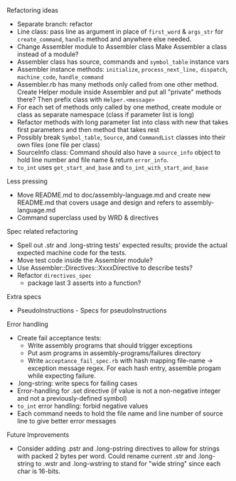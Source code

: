 Refactoring ideas

- Separate branch: refactor
- Line class:  pass line as argument in place of
  `first_word` & `args_str` for `create_command`, `handle` method
  and anywhere else needed.
- Change Assembler module to Assembler class
  Make Assembler a class instead of a module?
- Assembler class has source, commands and `symbol_table` instance vars
- Assembler instance methods:  `initialize`, `process_next_line,`
  `dispatch`, `machine_code`, `handle_command`
- Assembler.rb has many methods only called from one other method.
  Create Helper module inside Assembler and put all "private" methods
  there?  Then prefix class with `Helper.<message>`
- For each set of methods only called by one method, create module
  or class as separate namespace (class if parameter list is long)
- Refactor methods with long parameter list into class with
  new that takes first parameters and then method that takes rest
- Possibly break `Symbol_table`, `Source`, and `CommandList` classes
  into their own files (one file per class)
- SourceInfo class:
  Command should also have a `source_info` object to hold
  line number and file name & return `error_info`.
- `to_int` uses `get_start_and_base` and `to_int_with_start_and_base`

Less pressing

- Move README.md to doc/assembly-language.md and create new README.md
  that covers usage and design and refers to assembly-language.md
- Command superclass used by WRD & directives

Spec related refactoring

- Spell out .str and .long-string tests' expected results; provide
  the actual expected machine code for the tests.
- Move test code inside the Assembler module?
- Use Assembler::Directives::XxxxDirective to describe tests?
- Refactor `directives_spec`
    - package last 3 asserts into a function?

Extra specs

- PseudoInstructions - Specs for pseudoInstructions


Error handling

- Create fail acceptance tests:
    - Write assembly programs that should trigger exceptions
    - Put asm programs in assembly-programs/failures directory
    - Write `acceptance_fail_spec.rb` with hash mapping
      file-name -> exception message regex.
      For each hash entry, assemble progam while expecting failure.
- .long-string:  write specs for failing cases
- Error-handling for .set directive (if value is not a non-negative
  integer and not a previously-defined symbol)
- `to_int` error handling:  forbid negative values
- Each command needs to hold the file name and line number of source
  line to give better error messages


Future Improvements

- Consider adding .pstr and .long-pstring directives to allow for
  strings with packed 2 bytes per word.
  Could rename current .str and .long-string to .wstr and .long-wstring
  to stand for "wide string" since each char is 16-bits.
